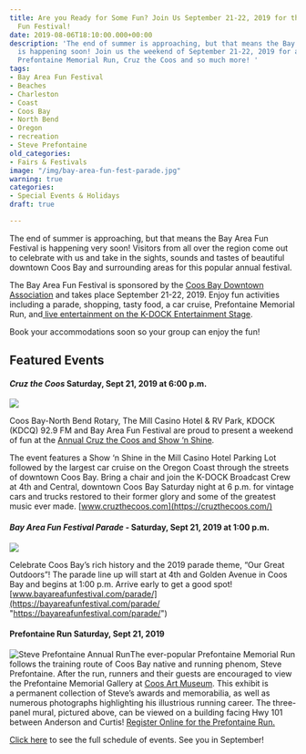 ```yaml
---
title: Are you Ready for Some Fun? Join Us September 21-22, 2019 for the Bay Area
  Fun Festival!
date: 2019-08-06T18:10:00.000+00:00
description: 'The end of summer is approaching, but that means the Bay Area Fun Festival
  is happening soon! Join us the weekend of September 21-22, 2019 for a parade, the
  Prefontaine Memorial Run, Cruz the Coos and so much more! '
tags:
- Bay Area Fun Festival
- Beaches
- Charleston
- Coast
- Coos Bay
- North Bend
- Oregon
- recreation
- Steve Prefontaine
old_categories:
- Fairs & Festivals
image: "/img/bay-area-fun-fest-parade.jpg"
warning: true
categories:
- Special Events & Holidays
draft: true

---
```

The end of summer is approaching, but that means the Bay Area Fun Festival is happening very soon! Visitors from all over the region come out to celebrate with us and take in the sights, sounds and tastes of beautiful downtown Coos Bay and surrounding areas for this popular annual festival.

The Bay Area Fun Festival is sponsored by the [Coos Bay Downtown Association](http://coosbaydowntown.org/) and takes place September 21-22, 2019. Enjoy fun activities including a parade, shopping, tasty food, a car cruise, Prefontaine Memorial Run, and[ live entertainment on the K-DOCK Entertainment Stage](https://bayareafunfestival.com/entertainment/).

Book your accommodations soon so your group can enjoy the fun!

## Featured Events

#### _Cruz the Coos_ Saturday, Sept 21, 2019 at 6:00 p.m.

![](/img/cruz-coos-header.jpg)

Coos Bay-North Bend Rotary, The Mill Casino Hotel & RV Park, KDOCK (KDCQ) 92.9 FM and Bay Area Fun Festival are proud to present a weekend of fun at the [Annual Cruz the Coos and Show ‘n Shine](https://bayareafunfestival.com/cruz-the-coos/).

The event features a Show ‘n Shine in the Mill Casino Hotel Parking Lot followed by the largest car cruise on the Oregon Coast through the streets of downtown Coos Bay. Bring a chair and join the K-DOCK Broadcast Crew at 4th and Central, downtown Coos Bay Saturday night at 6 p.m. for vintage cars and trucks restored to their former glory and some of the greatest music ever made. [www.cruzthecoos.com](https://cruzthecoos.com/)

#### _Bay Area Fun Festival Parade_ - Saturday, Sept 21, 2019 at 1:00 p.m.

![](/img/bay-area-fun-fest-parade.jpg)

Celebrate Coos Bay’s rich history and the 2019 parade theme, “Our Great Outdoors”! The parade line up will start at 4th and Golden Avenue in Coos Bay and begins at 1:00 p.m. Arrive early to get a good spot! [www.bayareafunfestival.com/parade/](https://bayareafunfestival.com/parade/ "https://bayareafunfestival.com/parade/")

#### Prefontaine Run Saturday, Sept 21, 2019

![Steve Prefontaine Annual Run](/img/steve-prefontaine-outdoor-mural.jpg)The ever-popular Prefontaine Memorial Run follows the training route of Coos Bay native and running phenom, Steve Prefontaine. After the run, runners and their guests are encouraged to view the Prefontaine Memorial Gallery at [Coos Art Museum](https://www.coosart.org/). This exhibit is a permanent collection of Steve’s awards and memorabilia, as well as numerous photographs highlighting his illustrious running career. The three-panel mural, pictured above, can be viewed on a building facing Hwy 101 between Anderson and Curtis! [Register Online for the Prefontaine Run. ](https://www.prefontainerun.com/run-information/application.html)

[Click here](https://bayareafunfestival.com/) to see the full schedule of events. See you in September!
